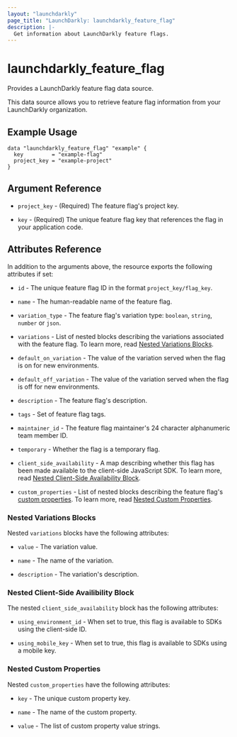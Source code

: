 ```yaml
---
layout: "launchdarkly"
page_title: "LaunchDarkly: launchdarkly_feature_flag"
description: |-
  Get information about LaunchDarkly feature flags.
---
```


# launchdarkly_feature_flag

Provides a LaunchDarkly feature flag data source.

This data source allows you to retrieve feature flag information from your LaunchDarkly organization.

## Example Usage

```hcl
data "launchdarkly_feature_flag" "example" {
  key         = "example-flag"
  project_key = "example-project"
}
```

## Argument Reference

- `project_key` - (Required) The feature flag's project key.

- `key` - (Required) The unique feature flag key that references the flag in your application code.

## Attributes Reference

In addition to the arguments above, the resource exports the following attributes if set:

- `id` - The unique feature flag ID in the format `project_key/flag_key`.

- `name` - The human-readable name of the feature flag.

- `variation_type` - The feature flag's variation type: `boolean`, `string`, `number` or `json`.

- `variations` - List of nested blocks describing the variations associated with the feature flag. To learn more, read [Nested Variations Blocks](#nested-variations-blocks).

- `default_on_variation` - The value of the variation served when the flag is on for new environments. 

- `default_off_variation` - The value of the variation served when the flag is off for new environments. 

- `description` - The feature flag's description.

- `tags` - Set of feature flag tags.

- `maintainer_id` - The feature flag maintainer's 24 character alphanumeric team member ID.

- `temporary` - Whether the flag is a temporary flag.

- `client_side_availability` - A map describing whether this flag has been made available to the client-side JavaScript SDK. To learn more, read [Nested Client-Side Availability Block](#nested-client-side-availability-block).

- `custom_properties` - List of nested blocks describing the feature flag's [custom properties](https://docs.launchdarkly.com/docs/custom-properties). To learn more, read [Nested Custom Properties](#nested-custom-properties).

### Nested Variations Blocks

Nested `variations` blocks have the following attributes:

- `value` - The variation value. 

- `name` - The name of the variation.

- `description` - The variation's description.

### Nested Client-Side Availibility Block

The nested `client_side_availability` block has the following attributes:

- `using_environment_id` - When set to true, this flag is available to SDKs using the client-side ID.

- `using_mobile_key` - When set to true, this flag is available to SDKs using a mobile key.

### Nested Custom Properties

Nested `custom_properties` have the following attributes:

- `key` - The unique custom property key.

- `name` - The name of the custom property.

- `value` - The list of custom property value strings.

